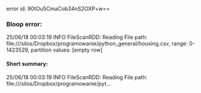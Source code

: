 error id: 90tOu5CmaCob34nS2OXP+w==
### Bloop error:

25/06/18 00:03:19 INFO FileScanRDD: Reading File path: file://<HOME>/silos/Dropbox/programowanie/python_general/housing.csv, range: 0-1423529, partition values: [empty row]
#### Short summary: 

25/06/18 00:03:19 INFO FileScanRDD: Reading File path: file://<HOME>/silos/Dropbox/programowanie/pyt...